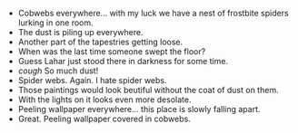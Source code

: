 - Cobwebs everywhere... with my luck we have a nest of frostbite spiders lurking in one room.
- The dust is piling up everywhere.
- Another part of the tapestries getting loose.
- When was the last time someone swept the floor?
- Guess Lahar just stood there in darkness for some time.
- *cough* So much dust!
- Spider webs. Again. I hate spider webs.
- Those paintings would look beutiful without the coat of dust on them.
- With the lights on it looks even more desolate.
- Peeling wallpaper everywhere... this place is slowly falling apart.
- Great. Peeling wallpaper covered in cobwebs.
